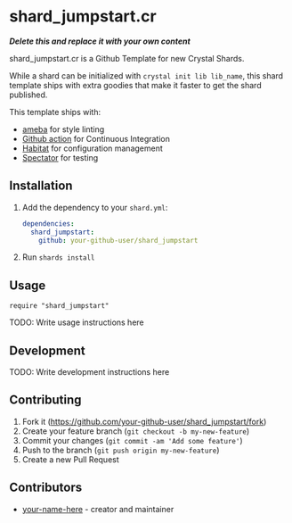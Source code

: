 # shard_jumpstart.cr

***Delete this and replace it with your own content***

shard_jumpstart.cr is a Github Template for new Crystal Shards.

While a shard can be initialized with `crystal init lib lib_name`, this shard
template ships with extra goodies that make it faster to get the shard published.

This template ships with:

- [ameba](https://github.com/crystal-ameba/ameba) for style linting
- [Github action](https://github.com/grepsedawk/shard_jumpstart.cr/blob/main/.github/workflows/ci.yml)
  for Continuous Integration
- [Habitat](https://github.com/luckyframework/habitat) for configuration management
- [Spectator](https://github.com/icy-arctic-fox/spectator) for testing


## Installation

1. Add the dependency to your `shard.yml`:

   ```yaml
   dependencies:
     shard_jumpstart:
       github: your-github-user/shard_jumpstart
   ```

2. Run `shards install`

## Usage

```crystal
require "shard_jumpstart"
```

TODO: Write usage instructions here

## Development

TODO: Write development instructions here

## Contributing

1. Fork it (<https://github.com/your-github-user/shard_jumpstart/fork>)
2. Create your feature branch (`git checkout -b my-new-feature`)
3. Commit your changes (`git commit -am 'Add some feature'`)
4. Push to the branch (`git push origin my-new-feature`)
5. Create a new Pull Request

## Contributors

- [your-name-here](https://github.com/your-github-user) - creator and maintainer
